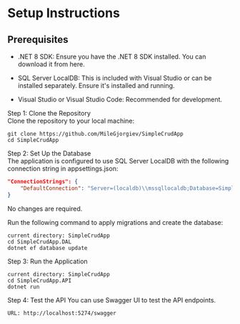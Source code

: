 # Setup Instructions
## Prerequisites
- .NET 8 SDK: Ensure you have the .NET 8 SDK installed. You can download it from here.

- SQL Server LocalDB: This is included with Visual Studio or can be installed separately. Ensure it's installed and running.

- Visual Studio or Visual Studio Code: Recommended for development.

Step 1: Clone the Repository  
Clone the repository to your local machine:
```
git clone https://github.com/MileGjorgiev/SimpleCrudApp
cd SimpleCrudApp
```
Step 2: Set Up the Database  
The application is configured to use SQL Server LocalDB with the following connection string in appsettings.json:
```json
"ConnectionStrings": {
    "DefaultConnection": "Server=(localdb)\\mssqllocaldb;Database=SimpleCrudApp;Trusted_Connection=True;MultipleActiveResultSets=true"
}
```
No changes are required.

Run the following command to apply migrations and create the database:
```
current directory: SimpleCrudApp
cd SimpleCrudApp.DAL
dotnet ef database update
```
Step 3: Run the Application
```
current directory: SimpleCrudApp
cd SimpleCrudApp.API
dotnet run
```
Step 4: Test the API
You can use Swagger UI to test the API endpoints.
```
URL: http://localhost:5274/swagger
```

